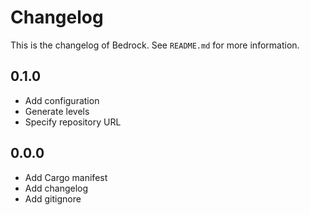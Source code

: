 # Changelog

This is the changelog of Bedrock.
See `README.md` for more information.

## 0.1.0

* Add configuration
* Generate levels
* Specify repository URL

## 0.0.0

* Add Cargo manifest
* Add changelog
* Add gitignore
